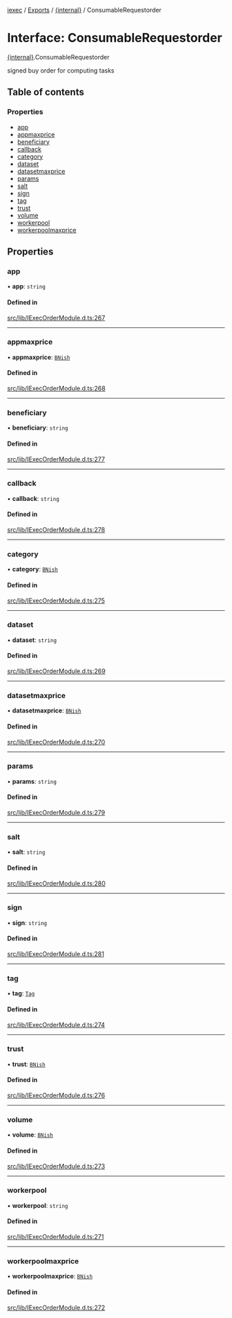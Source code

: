[iexec](../README.md) / [Exports](../modules.md) / [{internal}](../modules/internal_.md) / ConsumableRequestorder

# Interface: ConsumableRequestorder

[{internal}](../modules/internal_.md).ConsumableRequestorder

signed buy order for computing tasks

## Table of contents

### Properties

- [app](internal_.ConsumableRequestorder.md#app)
- [appmaxprice](internal_.ConsumableRequestorder.md#appmaxprice)
- [beneficiary](internal_.ConsumableRequestorder.md#beneficiary)
- [callback](internal_.ConsumableRequestorder.md#callback)
- [category](internal_.ConsumableRequestorder.md#category)
- [dataset](internal_.ConsumableRequestorder.md#dataset)
- [datasetmaxprice](internal_.ConsumableRequestorder.md#datasetmaxprice)
- [params](internal_.ConsumableRequestorder.md#params)
- [salt](internal_.ConsumableRequestorder.md#salt)
- [sign](internal_.ConsumableRequestorder.md#sign)
- [tag](internal_.ConsumableRequestorder.md#tag)
- [trust](internal_.ConsumableRequestorder.md#trust)
- [volume](internal_.ConsumableRequestorder.md#volume)
- [workerpool](internal_.ConsumableRequestorder.md#workerpool)
- [workerpoolmaxprice](internal_.ConsumableRequestorder.md#workerpoolmaxprice)

## Properties

### app

• **app**: `string`

#### Defined in

[src/lib/IExecOrderModule.d.ts:267](https://github.com/iExecBlockchainComputing/iexec-sdk/blob/961d430/src/lib/IExecOrderModule.d.ts#L267)

___

### appmaxprice

• **appmaxprice**: [`BNish`](../modules/internal_.md#bnish)

#### Defined in

[src/lib/IExecOrderModule.d.ts:268](https://github.com/iExecBlockchainComputing/iexec-sdk/blob/961d430/src/lib/IExecOrderModule.d.ts#L268)

___

### beneficiary

• **beneficiary**: `string`

#### Defined in

[src/lib/IExecOrderModule.d.ts:277](https://github.com/iExecBlockchainComputing/iexec-sdk/blob/961d430/src/lib/IExecOrderModule.d.ts#L277)

___

### callback

• **callback**: `string`

#### Defined in

[src/lib/IExecOrderModule.d.ts:278](https://github.com/iExecBlockchainComputing/iexec-sdk/blob/961d430/src/lib/IExecOrderModule.d.ts#L278)

___

### category

• **category**: [`BNish`](../modules/internal_.md#bnish)

#### Defined in

[src/lib/IExecOrderModule.d.ts:275](https://github.com/iExecBlockchainComputing/iexec-sdk/blob/961d430/src/lib/IExecOrderModule.d.ts#L275)

___

### dataset

• **dataset**: `string`

#### Defined in

[src/lib/IExecOrderModule.d.ts:269](https://github.com/iExecBlockchainComputing/iexec-sdk/blob/961d430/src/lib/IExecOrderModule.d.ts#L269)

___

### datasetmaxprice

• **datasetmaxprice**: [`BNish`](../modules/internal_.md#bnish)

#### Defined in

[src/lib/IExecOrderModule.d.ts:270](https://github.com/iExecBlockchainComputing/iexec-sdk/blob/961d430/src/lib/IExecOrderModule.d.ts#L270)

___

### params

• **params**: `string`

#### Defined in

[src/lib/IExecOrderModule.d.ts:279](https://github.com/iExecBlockchainComputing/iexec-sdk/blob/961d430/src/lib/IExecOrderModule.d.ts#L279)

___

### salt

• **salt**: `string`

#### Defined in

[src/lib/IExecOrderModule.d.ts:280](https://github.com/iExecBlockchainComputing/iexec-sdk/blob/961d430/src/lib/IExecOrderModule.d.ts#L280)

___

### sign

• **sign**: `string`

#### Defined in

[src/lib/IExecOrderModule.d.ts:281](https://github.com/iExecBlockchainComputing/iexec-sdk/blob/961d430/src/lib/IExecOrderModule.d.ts#L281)

___

### tag

• **tag**: [`Tag`](../modules/internal_.md#tag)

#### Defined in

[src/lib/IExecOrderModule.d.ts:274](https://github.com/iExecBlockchainComputing/iexec-sdk/blob/961d430/src/lib/IExecOrderModule.d.ts#L274)

___

### trust

• **trust**: [`BNish`](../modules/internal_.md#bnish)

#### Defined in

[src/lib/IExecOrderModule.d.ts:276](https://github.com/iExecBlockchainComputing/iexec-sdk/blob/961d430/src/lib/IExecOrderModule.d.ts#L276)

___

### volume

• **volume**: [`BNish`](../modules/internal_.md#bnish)

#### Defined in

[src/lib/IExecOrderModule.d.ts:273](https://github.com/iExecBlockchainComputing/iexec-sdk/blob/961d430/src/lib/IExecOrderModule.d.ts#L273)

___

### workerpool

• **workerpool**: `string`

#### Defined in

[src/lib/IExecOrderModule.d.ts:271](https://github.com/iExecBlockchainComputing/iexec-sdk/blob/961d430/src/lib/IExecOrderModule.d.ts#L271)

___

### workerpoolmaxprice

• **workerpoolmaxprice**: [`BNish`](../modules/internal_.md#bnish)

#### Defined in

[src/lib/IExecOrderModule.d.ts:272](https://github.com/iExecBlockchainComputing/iexec-sdk/blob/961d430/src/lib/IExecOrderModule.d.ts#L272)
